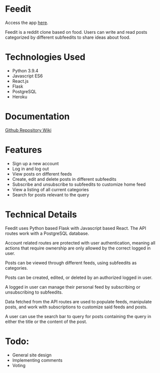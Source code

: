 # Feedit


Access the app [here](https://feedit-project.herokuapp.com/).


Feedit is a reddit clone based on food. Users can write and read posts categorized by different subfeedits to share ideas about food.


# Technologies Used


* Python 3.9.4
* Javascript ES6
* React.js
* Flask
* PostgreSQL
* Heroku


# Documentation


[Github Repository Wiki](https://github.com/nathan-mac/Feedit/wiki)


# Features


* Sign up a new account
* Log in and log out
* View posts on different feeds
* Create, edit and delete posts in different subfeedits
* Subscribe and unsubscribe to subfeedits to customize home feed
* View a listing of all current categories
* Search for posts relevant to the query


# Technical Details
Feedit uses Python based Flask with Javascript based React. The API routes work with a PostgreSQL database.

Account related routes are protected with user authentication, meaning all actions that require ownership are only allowed by the correct logged in user.

Posts can be viewed through different feeds, using subfeedits as categories.

Posts can be created, edited, or deleted by an authorized logged in user.

A logged in user can manage their personal feed by subscribing or unsubscribing to subfeedits.

Data fetched from the API routes are used to populate feeds, manipulate posts, and work with subscriptions to customize said feeds and posts.

A user can use the search bar to query for posts containing the query in either the title or the content of the post.


# Todo:


* General site design
* Implementing comments
* Voting
